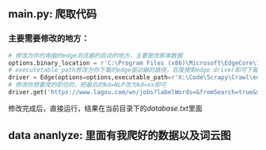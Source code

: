 <h2>main.py: 爬取代码</h2>

<h3>主要需要修改的地方：</h3>

```python
# 修改为你的电脑的edge浏览器的启动的地方，主要是改那串数据
options.binary_location = r'C:\Program Files (x86)\Microsoft\EdgeCore\106.0.1370.42\msedge.exe'
# executetable_path修改为你下载的edge驱动器的路径，百度搜索edge driver即可下载，要注意于浏览器版本号对应
driver = Edge(options=options,executable_path=r'X:\Code\Scrapy\Crawl\edge_driver\msedgedriver.exe')
# 修改你想要爬的职位的，把最后的kd=NLP改为kd=xx即可
driver.get('https://www.lagou.com/wn/jobs?labelWords=&fromSearch=true&suginput=&kd=NLP')
```
修改完成后，直接运行，结果在当前目录下的*database.txt*里面

<h2>data ananlyze: 里面有我爬好的数据以及词云图</h2>
